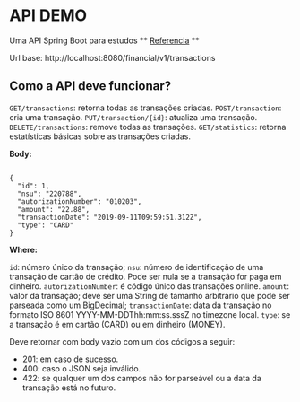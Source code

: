 # API DEMO

Uma API Spring Boot para estudos ** [Referencia](https://medium.com/@mari_azevedo/construindo-uma-api-restful-com-java-e-spring-framework-46b74371d107) **


Url base: http://localhost:8080/financial/v1/transactions


## Como a API deve funcionar?

`GET/transactions`: retorna todas as transações criadas.
`POST/transaction`: cria uma transação. 
`PUT/transaction/{id}`: atualiza uma transação.
`DELETE/transactions`: remove todas as transações.
`GET/statistics`: retorna estatísticas básicas sobre as transações criadas.


**Body:**

<code>
{
  "id": 1,
  "nsu": "220788",
  "autorizationNumber": "010203",
  "amount": "22.88",
  "transactionDate": "2019-09-11T09:59:51.312Z",
  "type": "CARD"
}
</code>

**Where:**

`id`: número único da transação;
`nsu`: número de identificação de uma transação de cartão de crédito. Pode ser nula se a transação for paga em dinheiro.
`autorizationNumber`: é código único das transações online.
`amount`: valor da transação; deve ser uma String de tamanho arbitrário que pode ser parseada como um BigDecimal;
`transactionDate`: data da transação no formato ISO 8601 YYYY-MM-DDThh:mm:ss.sssZ no timezone local.
`type`: se a transação é em cartão (CARD) ou em dinheiro (MONEY).

Deve retornar com body vazio com um dos códigos a seguir:

* 201: em caso de sucesso.
* 400: caso o JSON seja inválido.
* 422: se qualquer um dos campos não for parseável ou a data da transação está no futuro.
